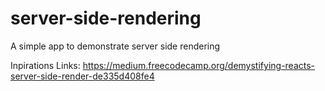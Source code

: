# server-side-rendering
A simple app to demonstrate server side rendering


Inpirations Links:
https://medium.freecodecamp.org/demystifying-reacts-server-side-render-de335d408fe4
